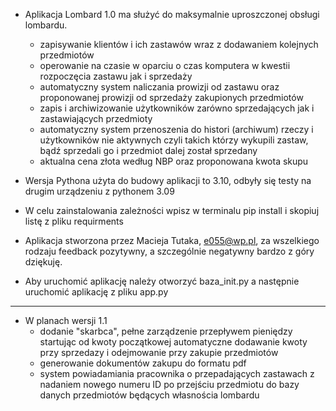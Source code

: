 * Aplikacja Lombard 1.0 ma służyć do maksymalnie uproszczonej obsługi lombardu.
    - zapisywanie klientów i ich zastawów wraz z dodawaniem kolejnych przedmiotów
    - operowanie na czasie w oparciu o czas komputera w kwestii rozpoczęcia zastawu jak i sprzedaży
    - automatyczny system naliczania prowizji od zastawu oraz proponowanej prowizji od sprzedaży zakupionych
        przedmiotów
    - zapis i archiwizowanie użytkowników zarówno sprzedających jak i zastawiających przedmioty
    - automatyczny system przenoszenia do histori (archiwum) rzeczy i użytkowników nie aktywnych
        czyli takich którzy wykupili zastaw, bądź sprzedali go i przedmiot dalej został sprzedany
    - aktualna cena złota według NBP oraz proponowana kwota skupu 

* Wersja Pythona użyta do budowy aplikacji to 3.10, odbyły się testy na drugim urządzeniu z pythonem 3.09

* W celu zainstalowania zależności wpisz w terminalu pip install i skopiuj listę z pliku requirments

* Aplikacja stworzona przez Macieja Tutaka, e055@wp.pl, za wszelkiego rodzaju feedback pozytywny, a 
        szczególnie negatywny bardzo z góry dziękuję.

* Aby uruchomić aplikację należy otworzyć baza_init.py a następnie uruchomić aplikację z pliku app.py

---------------
* W planach wersji 1.1
    - dodanie "skarbca", pełne zarządzenie przepływem pieniędzy startując od kwoty początkowej
      automatyczne dodawanie kwoty przy sprzedazy i odejmowanie przy zakupie przedmiotów
    - generowanie dokumentów zakupu do formatu pdf
    - system powiadamiania pracownika o przepadających zastawach z nadaniem nowego numeru ID
      po przejściu przedmiotu do bazy danych przedmiotów będących własnościa lombardu